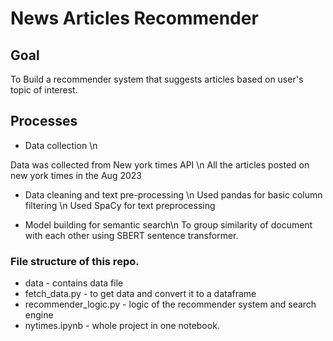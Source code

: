 # News Articles Recommender

## Goal

To Build a recommender system that suggests articles based on user's topic of interest.

## Processes

* Data collection \n

Data was collected from New york times API \n
All the articles posted on new york times in the Aug 2023

* Data cleaning and text pre-processing \n
Used pandas for basic column filtering \n
Used SpaCy for text preprocessing 

* Model building for semantic search\n
To group similarity of document with each other using SBERT sentence transformer.


### File structure of this repo.

* data - contains data file
* fetch_data.py - to get data and convert it to a dataframe
* recommender_logic.py - logic of the recommender system and search engine
* nytimes.ipynb - whole project in one notebook.